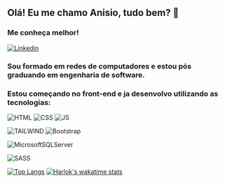 
##  Olá! Eu me chamo Anisio, tudo bem? 👋

### Me conheça melhor!

[![Linkedin](https://img.shields.io/badge/LinkedIn-0077B5?style=for-the-badge&logo=linkedin&logoColor=white)](https://www.linkedin.com/in/anisio-gustavo/)


### Sou formado em redes de computadores e estou pós graduando em engenharia de software.
### Estou começando no front-end e ja desenvolvo utilizando as tecnologias:
![HTML](https://img.shields.io/badge/HTML5-E34F26?style=for-the-badge&logo=html5&logoColor=white) ![CSS](https://img.shields.io/badge/CSS3-1572B6?style=for-the-badge&logo=css3&logoColor=white) ![JS](https://img.shields.io/badge/JavaScript-323330?style=for-the-badge&logo=javascript&logoColor=F7DF1E) 

![TAILWIND](https://img.shields.io/badge/Tailwind_CSS-38B2AC?style=for-the-badge&logo=tailwind-css&logoColor=white)  ![Bootstrap](https://img.shields.io/badge/bootstrap-%238511FA.svg?style=for-the-badge&logo=bootstrap&logoColor=white)

![MicrosoftSQLServer](https://img.shields.io/badge/Microsoft%20SQL%20Server-CC2927?style=for-the-badge&logo=microsoft%20sql%20server&logoColor=white)

![SASS](https://img.shields.io/badge/Sass-CC6699?style=for-the-badge&logo=sass&logoColor=white) 


[![Top Langs](https://github-readme-stats.vercel.app/api/top-langs/?username=devadossantos&&&layout=compact)](https://github.com/devadossantos/github-readme-stats) [![Harlok's wakatime stats](https://github-readme-stats.vercel.app/api/wakatime?username=ffflabs)](https://github.com/devadossantos/github-readme-stats)
